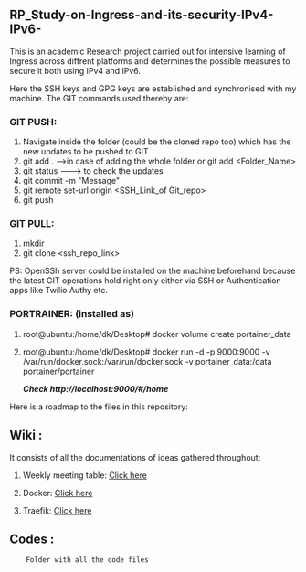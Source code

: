 ## RP_Study-on-Ingress-and-its-security-IPv4-IPv6-
This is an academic Research project carried out for intensive learning of Ingress across diffrent platforms and determines the possible measures to secure it both using IPv4 and IPv6.

Here the SSH keys and GPG keys are established and synchronised with my machine. The GIT commands used thereby are:

### GIT PUSH:
  1. Navigate inside the folder (could be the cloned repo too)  which has the new updates to be pushed to GIT 
  2.  git add . -->in case of adding the whole folder or git add <Folder_Name>
  3.  git status ---> to check the updates
  4.  git commit -m "Message"
  5.  git remote set-url origin <SSH_Link_of Git_repo>
  6.  git push
### GIT PULL:
  1. mkdir 
  2. git clone <ssh_repo_link>
 
PS: OpenSSh server could be installed on the machine beforehand because the latest GIT operations hold right only either via SSH or Authentication apps like Twilio Authy etc.

### PORTRAINER: (installed as)
  1. root@ubuntu:/home/dk/Desktop# docker volume create portainer_data
  2. root@ubuntu:/home/dk/Desktop# docker run -d -p 9000:9000 -v /var/run/docker.sock:/var/run/docker.sock -v portainer_data:/data portainer/portainer
  
      ***Check http://localhost:9000/#/home***
      
  
Here is a roadmap to the files in this repository:
 ## Wiki  : 
 It consists of all the documentations of ideas gathered throughout:
 
1. Weekly meeting table: <a href="https://github.com/dikshita-git/RP_Ingress_security-IPv4_and_IPv6/wiki/Daily_MoM">Click here </a>
        
2. Docker:  <a href="https://github.com/dikshita-git/RP_Ingress_security-IPv4_and_IPv6/wiki/Docker-%7C-Its-Environments">Click here</a>

3. Traefik: <a href="https://github.com/dikshita-git/RP_Ingress_security-IPv4_and_IPv6/wiki/Traefik">Click here</a>
 
 ## Codes  : 
        Folder with all the code files
